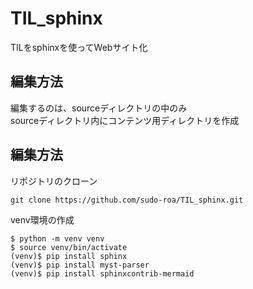 # TIL_sphinx

TILをsphinxを使ってWebサイト化

## 編集方法

編集するのは、sourceディレクトリの中のみ<br>
sourceディレクトリ内にコンテンツ用ディレクトリを作成<br>

## 編集方法
リポジトリのクローン

```
git clone https://github.com/sudo-roa/TIL_sphinx.git
```

venv環境の作成
```
$ python -m venv venv
$ source venv/bin/activate
(venv)$ pip install sphinx
(venv)$ pip install myst-parser
(venv)$ pip install sphinxcontrib-mermaid
```

